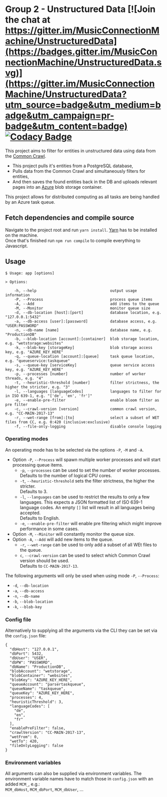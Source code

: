 # Group 2 - Unstructured Data [![Join the chat at https://gitter.im/MusicConnectionMachine/UnstructuredData](https://badges.gitter.im/MusicConnectionMachine/UnstructuredData.svg)](https://gitter.im/MusicConnectionMachine/UnstructuredData?utm_source=badge&utm_medium=badge&utm_campaign=pr-badge&utm_content=badge) [![Codacy Badge](https://api.codacy.com/project/badge/Grade/488966f28a0c448cac974baa104b74cc)](https://www.codacy.com/app/kordianbruck/UnstructuredData?utm_source=github.com&amp;utm_medium=referral&amp;utm_content=MusicConnectionMachine/UnstructuredData&amp;utm_campaign=Badge_Grade)
This project aims to filter for entities in unstructured data using data from the [Common Crawl](http://commoncrawl.org/).
- This project pulls it's entities from a PostgreSQL database,
- Pulls data from the Common Crawl and simultaneously filters for entities,
- And then saves the found entities back in the DB and uploads relevant pages into an [Azure](https://azure.microsoft.com) blob storage container.

This project allows for distributed computing as all tasks are being handled by an Azure task queue.


## Fetch dependencies and compile source
Navigate to the project root and run `yarn install`. [Yarn](https://yarnpkg.com/lang/en/) has to be installed on the machine.  
Once that's finished run `npm run compile` to compile everything to Javascript.

## Usage
```
$ Usage: app [options]

> Options:

    -h, --help                                 output usage information
    -P, --Process                              process queue items
    -A, --Add                                  add items to the queue
    -M, --Monitor                              monitor queue size
    -d, --db-location [host]:[port]            database location, e.g. "127.0.0.1:5432"
    -a, --db-access [user]:[password]          database access, e.g. "USER:PASSWORD"
    -n, --db-name [name]                       database name, e.g. "ProductionDB"
    -b, --blob-location [account]:[container]  blob storage location, e.g. "wetstorage:websites"
    -k, --blob-key [storageKey]                blob storage access key, e.g. "AZURE_KEY_HERE"
    -q, --queue-location [account]:[queue]     task queue location, e.g. "queueservice:taskqueue"
    -s, --queue-key [serviceKey]               queue service access key, e.g. "AZURE_KEY_HERE"
    -p, --processes [number]                   number of worker threads, e.g. "4"
    -t, --heuristic-threshold [number]         filter strictness, the higher the stricter, e.g. "3"
    -l, --languages [languageCodes]            languages to filter for in ISO 639-1, e.g. "['de', 'en', 'fr']"
    -e, --enable-pre-filter                    enable bloom filter as pre filter
    -c, --crawl-version [version]              common crawl version, e.g. "CC-MAIN-2017-13"
    -r, --wet-range [from]:[to]                select a subset of WET files from CC, e.g. 0:420 (inclusive:exclusive)
    -f, --file-only-logging                    disable console logging

```

### Operating modes

An operating mode has to be selected via the options `-P`, `-M` and `-A`. 
- Option `-P`, `--Process` will spawn multiple worker processes and will start processing queue items.
  - `-p`, `--processes` can be used to set the number of worker processes.    
  Defaults to the number of logical CPU cores.
  - `-t`, `--heuristic-threshold` sets the filter strictness, the higher the stricter.    
  Defaults to 3.
  - `-l`, `--languages` can be used to restrict the results to only a few languages. 
  This expects a JSON formatted list of ISO 639-1 language codes. 
  An empty `[]` list will result in all languages being accepted.   
  Defaults to English.
  - `-e`, `--enable-pre-filter` will enable pre filtering which might improve performance in some cases.
- Option `-M`, `--Minitor` will constantly monitor the queue size.
- Option `-A`, `--Add` will add new items to the queue. 
  - `-r`, `--wet-range` can be used to only add a subset of all WEt files to the queue.
  - `c`, `--crawl-version` can be used to select which Common Crawl version should be used.   
  Defaults to `CC-MAIN-2017-13`.

The following arguments will only be used when using mode `-P`, `--Process`:
- `-d`, `--db-location`
- `-a`, `--db-access`
- `-n`, `--db-name`
- `-b`, `--blob-location`
- `-k`, `--blob-key`



### Config file

Alternatively to supplying all the arguments via the CLI they can be set via the `config.json` file:
```
{
  "dbHost": "127.0.0.1",
  "dbPort": 5432,
  "dbUser": "USER",
  "dbPW": "PASSWORD",
  "dbName": "ProductionDB",
  "blobAccount": "wetstorage",
  "blobContainer": "websites",
  "blobKey": "AZURE_KEY_HERE",
  "queueAccount": "parsertaskqueue",
  "queueName": "taskqueue",
  "queueKey": "AZURE_KEY_HERE",
  "processes": 4,
  "heuristicThreshold": 3,
  "languageCodes": [
    "de",
    "en",
    "fr"
  ],
  "enablePreFilter": false,
  "crawlVersion": "CC-MAIN-2017-13",
  "wetFrom": 0,
  "wetTo": 420,
  "fileOnlyLogging": false
}
```



### Environment variables

All arguments can also be supplied via environment variables. 
The environment variable names have to match those in `config.json` with an added `MCM_`, e.g.:   
`MCM_dbHost`, `MCM_dbPort`, `MCM_dbUser`, ...

